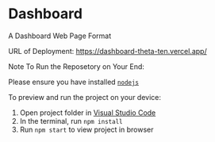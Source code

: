 
  # Dashboard
  A Dashboard Web Page Format
  
  URL of Deployment: https://dashboard-theta-ten.vercel.app/

  Note To Run the Reposetory on Your End: 
  
  Please ensure you have installed <code><a href="https://nodejs.org/en/download/">nodejs</a></code>

  To preview and run the project on your device:
  1) Open project folder in <a href="https://code.visualstudio.com/download">Visual Studio Code</a>
  2) In the terminal, run `npm install`
  3) Run `npm start` to view project in browser
  
